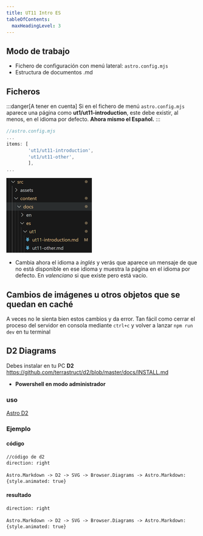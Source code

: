 ```yaml
---
title: UT11 Intro ES
tableOfContents:
  maxHeadingLevel: 3
---
```

## Modo de trabajo
- Fichero de configuración con menú lateral: `astro.config.mjs`
- Estructura de documentos .md

  
## Ficheros

:::danger[A tener en cuenta]
Si en el fichero de menú `astro.config.mjs` aparece una página como **ut1/ut11-introduction**, este debe existir, al menos, en el idioma por defecto. **Ahora mismo el Español.**
:::

```js
//astro.config.mjs
...
items: [
        'ut1/ut11-introduction',
        'ut1/ut11-other',
        ],     
... 
```
![min ficheros](../../../../assets/ut1/min_files_225x196.png)

- Cambia ahora el idioma a _inglés_ y verás que aparece un mensaje de que no está disponible en ese idioma y muestra la página en el idioma por defecto. En _valenciano_ si que existe pero está vacío.

## Cambios de imágenes u otros objetos que se quedan en caché

A veces no le sienta bien estos cambios y da error. Tan fácil como cerrar el proceso del servidor en consola mediante `ctrl+c` y volver a lanzar `npm run dev` en tu terminal

## D2 Diagrams
Debes instalar en tu PC **D2**
https://github.com/terrastruct/d2/blob/master/docs/INSTALL.md

- **Powershell en modo administrador**


### uso
[Astro D2](https://astro-d2.vercel.app/examples/hello-world/)
### Ejemplo
#### código
```dedos sketch pad=10 width=500 layout=elk
//código de d2
direction: right

Astro.Markdown -> D2 -> SVG -> Browser.Diagrams -> Astro.Markdown: {style.animated: true}
```

#### resultado
```d2 sketch pad=10 width=500 layout=elk
direction: right

Astro.Markdown -> D2 -> SVG -> Browser.Diagrams -> Astro.Markdown: {style.animated: true}
```